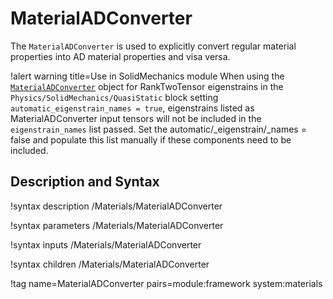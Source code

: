 # MaterialADConverter

The `MaterialADConverter` is used to explicitly convert regular material
properties into AD material properties and visa versa.

!alert warning title=Use in SolidMechanics module
When using the [`MaterialADConverter`](MaterialADConverter.md) object
for RankTwoTensor eigenstrains in the
`Physics/SolidMechanics/QuasiStatic` block setting
`automatic_eigenstrain_names = true`, eigenstrains listed as MaterialADConverter
input tensors will not be included in the `eigenstrain_names` list passed. Set
the automatic/_eigenstrain/_names = false and populate this list manually if
these components need to be included.

## Description and Syntax

!syntax description /Materials/MaterialADConverter

!syntax parameters /Materials/MaterialADConverter

!syntax inputs /Materials/MaterialADConverter

!syntax children /Materials/MaterialADConverter

!tag name=MaterialADConverter pairs=module:framework system:materials
